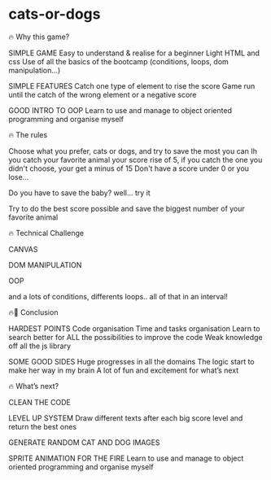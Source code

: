 # cats-or-dogs


🔥 Why this game?

SIMPLE GAME
Easy to understand & realise for a beginner
Light HTML and css
Use of all the basics of the bootcamp (conditions, loops, dom manipulation…)

SIMPLE FEATURES
Catch one type of element to rise the score
Game run until the catch of the wrong element or a negative score

GOOD INTRO TO OOP
Learn to use and manage to object oriented programming and organise myself



🔥  The rules

Choose what you prefer, cats or dogs, and try to save the most you can
Ih you catch your favorite animal your score rise of 5, if you catch the one you didn't choose, your get a minus of 15
Don't have a score under 0 or you lose...

Do you have to save the baby? well... try it

Try to do the best score possible and save the biggest number of your favorite animal



🔥  Technical Challenge 

CANVAS

DOM MANIPULATION

OOP

and a lots of conditions, differents loops.. all of that in an interval!



🔥💜  Conclusion

HARDEST POINTS
Code organisation
Time and tasks organisation
Learn to search better for ALL the possibilities to improve the code
Weak knowledge off all the js library

SOME GOOD SIDES 
Huge progresses in all the domains 
The logic start to make her way in my brain
A lot of fun and excitement for what’s next



🔥 What’s next?

CLEAN THE CODE

LEVEL UP SYSTEM 
Draw different texts after each big score level and return the best ones

GENERATE RANDOM CAT AND DOG IMAGES

SPRITE ANIMATION FOR THE FIRE
Learn to use and manage to object oriented programming and organise myself

